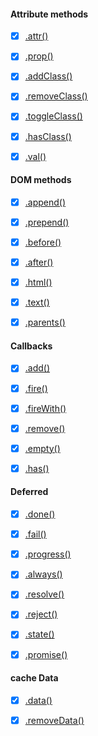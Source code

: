 
####  Attribute methods

- [x] [.attr()](https://github.com/SunShineKG/mini-jquery/blob/master/src/attributes.js)

- [x] [.prop()](https://github.com/SunShineKG/mini-jquery/blob/master/src/attributes.js)

- [x] [.addClass()](https://github.com/SunShineKG/mini-jquery/blob/master/src/attributes.js)

- [x] [.removeClass()](https://github.com/SunShineKG/mini-jquery/blob/master/src/attributes.js)

- [x] [.toggleClass()](https://github.com/SunShineKG/mini-jquery/blob/master/src/attributes.js)

- [x] [.hasClass()](https://github.com/SunShineKG/mini-jquery/blob/master/src/attributes.js)

- [x] [.val()](https://github.com/SunShineKG/mini-jquery/blob/master/src/attributes.js)

####  DOM methods

- [x] [.append()](https://github.com/SunShineKG/mini-jquery/blob/master/src/manipulates.js)

- [x] [.prepend()](https://github.com/SunShineKG/mini-jquery/blob/master/src/manipulates.js)

- [x] [.before()](https://github.com/SunShineKG/mini-jquery/blob/master/src/manipulates.js)

- [x] [.after()](https://github.com/SunShineKG/mini-jquery/blob/master/src/manipulates.js)

- [x] [.html()](https://github.com/SunShineKG/mini-jquery/blob/master/src/manipulates.js)

- [x] [.text()](https://github.com/SunShineKG/mini-jquery/blob/master/src/manipulates.js)

- [x] [.parents()](https://github.com/SunShineKG/mini-jquery/blob/master/src/traversing.js)

####  Callbacks

- [x] [.add()](https://github.com/SunShineKG/mini-jquery/blob/master/src/callbacks.js)

- [x] [.fire()](https://github.com/SunShineKG/mini-jquery/blob/master/src/callbacks.js)

- [x] [.fireWith()](https://github.com/SunShineKG/mini-jquery/blob/master/src/callbacks.js)

- [x] [.remove()](https://github.com/SunShineKG/mini-jquery/blob/master/src/callbacks.js)

- [x] [.empty()](https://github.com/SunShineKG/mini-jquery/blob/master/src/callbacks.js)

- [x] [.has()](https://github.com/SunShineKG/mini-jquery/blob/master/src/callbacks.js)

####  Deferred

- [x] [.done()](https://github.com/SunShineKG/mini-jquery/blob/master/src/deferred.js)

- [x] [.fail()](https://github.com/SunShineKG/mini-jquery/blob/master/src/deferred.js)

- [x] [.progress()](https://github.com/SunShineKG/mini-jquery/blob/master/src/deferred.js)

- [x] [.always()](https://github.com/SunShineKG/mini-jquery/blob/master/src/deferred.js)

- [x] [.resolve()](https://github.com/SunShineKG/mini-jquery/blob/master/src/deferred.js)

- [x] [.reject()](https://github.com/SunShineKG/mini-jquery/blob/master/src/deferred.js)

- [x] [.state()](https://github.com/SunShineKG/mini-jquery/blob/master/src/deferred.js)

- [x] [.promise()](https://github.com/SunShineKG/mini-jquery/blob/master/src/deferred.js)

####  cache Data

- [x] [.data()](https://github.com/SunShineKG/mini-jquery/blob/master/src/data-cache.js)

- [x] [.removeData()](https://github.com/SunShineKG/mini-jquery/blob/master/src/data-cache.js)
